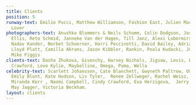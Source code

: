 ```yaml
---
title: Clients
position: 5
runway-text: Emilio Pucci, Matthew Williamson, Fashion East, Julien Macdonald, Antipodium,
  Lover
photographers-text: Anushka Blommers & Neils Schumm, Colin Dodgson, Josh Olins, Laurence
  Ellis, Reto Schmid, Janneke Van der Hagen, Till Janz, Alexi Lubormirski, Boo George,
  Nadav Kander, Norbet Schoerner, Harri Peccinotti, David Bailey, Adrian Samson, Agnes
  Lloyd Platt, Camilla Akrans, Jason Kibbler, Rankin, Poala Kudacki, Jonas Ackerlund,
  Mike Figgis
clients-text: Dasha Zhukova, Givenchy, Harvey Nichols, Jigsaw, Levis, L’Oreal, Lane
  Crawford, Love Kylie, Maybelline, Omega, Puma, Wella
celebrity-text: Scarlett Johansson, Cate Blanchett, Gwyneth Paltrow, Uma Thurman,
  Emily Blunt, Kate Hudson, Liv Tyler,  Renee Zellweger, Rachel Weisz,  Rebecca Hall,
  Miranda Kerr , Naomi Campbell, Cindy Crawford, Eva Herzigova,  Jerry Hall, Georgia
  May Jagger, Victoria Beckham.
layout: clients
---
```


